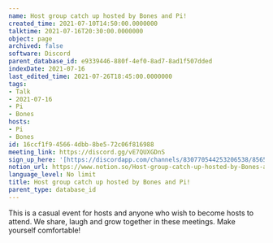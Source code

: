 ```yaml
---
name: Host group catch up hosted by Bones and Pi!
created_time: 2021-07-10T14:50:00.0000000
talktime: 2021-07-16T20:30:00.0000000
object: page
archived: false
software: Discord
parent_database_id: e9339446-880f-4ef0-8ad7-8ad1f507dded
indexDate: 2021-07-16
last_edited_time: 2021-07-26T18:45:00.0000000
tags:
- Talk
- 2021-07-16
- Pi
- Bones
hosts:
- Pi
- Bones
id: 16ccf1f9-4566-4dbb-8be5-72c06f816988
meeting_link: https://discord.gg/vE7QUXGDnS
sign_up_here: '[https://discordapp.com/channels/830770544253206538/856580095464046620/863309109738078228](https://discordapp.com/channels/830770544253206538/856580095464046620/863309109738078228)'
notion_url: https://www.notion.so/Host-group-catch-up-hosted-by-Bones-and-Pi-16ccf1f945664dbb8be572c06f816988
language_level: No limit
title: Host group catch up hosted by Bones and Pi!
parent_type: database_id
---
```


This is a casual event for hosts and anyone who wish to become hosts to attend.  We share, laugh and grow together in these meetings.  Make yourself comfortable!






